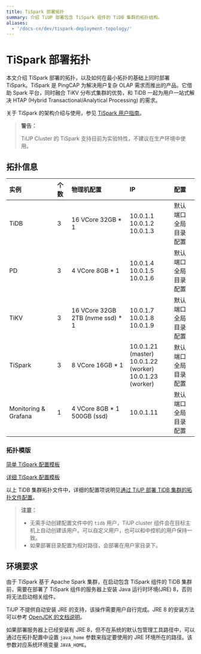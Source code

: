 ```yaml
---
title: TiSpark 部署拓扑
summary: 介绍 TiUP 部署包含 TiSpark 组件的 TiDB 集群的拓扑结构。
aliases:
  - '/docs-cn/dev/tispark-deployment-topology/'
---
```


# TiSpark 部署拓扑

本文介绍 TiSpark 部署的拓扑，以及如何在最小拓扑的基础上同时部署 TiSpark。TiSpark 是 PingCAP 为解决用户复杂 OLAP 需求而推出的产品。它借助 Spark 平台，同时融合 TiKV 分布式集群的优势，和 TiDB 一起为用户一站式解决 HTAP (Hybrid Transactional/Analytical Processing) 的需求。

关于 TiSpark 的架构介绍与使用，参见 [TiSpark 用户指南](/tispark-overview.md)。

> **警告：**
> 
> TiUP Cluster 的 TiSpark 支持目前为实验特性，不建议在生产环境中使用。

## 拓扑信息

| 实例                   | 个数 | 物理机配置                            | IP                                                                               | 配置                       |
|:-------------------- |:-- |:-------------------------------- |:-------------------------------------------------------------------------------- |:------------------------ |
| TiDB                 | 3  | 16 VCore 32GB * 1                | 10.0.1.1 <br/> 10.0.1.2 <br/> 10.0.1.3                               | 默认端口 <br/>  全局目录配置 |
| PD                   | 3  | 4 VCore 8GB * 1                  | 10.0.1.4 <br/> 10.0.1.5 <br/> 10.0.1.6                               | 默认端口 <br/> 全局目录配置  |
| TiKV                 | 3  | 16 VCore 32GB 2TB (nvme ssd) * 1 | 10.0.1.7 <br/> 10.0.1.8 <br/> 10.0.1.9                               | 默认端口 <br/> 全局目录配置  |
| TiSpark              | 3  | 8 VCore 16GB * 1                 | 10.0.1.21 (master) <br/> 10.0.1.22 (worker) <br/> 10.0.1.23 (worker) | 默认端口 <br/> 全局目录配置  |
| Monitoring & Grafana | 1  | 4 VCore 8GB * 1 500GB (ssd)      | 10.0.1.11                                                                        | 默认端口 <br/> 全局目录配置  |

### 拓扑模版

[简单 TiSpark 配置模板](https://github.com/pingcap/docs-cn/blob/master/config-templates/simple-tispark.yaml)

[详细 TiSpark 配置模板](https://github.com/pingcap/docs-cn/blob/master/config-templates/complex-tispark.yaml)

以上 TiDB 集群拓扑文件中，详细的配置项说明见[通过 TiUP 部署 TiDB 集群的拓扑文件配置](/tiup/tiup-cluster-topology-reference.md#tispark_masters)。

> **注意：**
> 
> - 无需手动创建配置文件中的 `tidb` 用户，TiUP cluster 组件会在目标主机上自动创建该用户。可以自定义用户，也可以和中控机的用户保持一致。
> - 如果部署目录配置为相对路径，会部署在用户家目录下。

## 环境要求

由于 TiSpark 基于 Apache Spark 集群，在启动包含 TiSpark 组件的 TiDB 集群前，需要在部署了 TiSpark 组件的服务器上安装 Java 运行时环境(JRE) 8，否则将无法启动相关组件。

TiUP 不提供自动安装 JRE 的支持，该操作需要用户自行完成。JRE 8 的安装方法可以参考 [OpenJDK 的文档说明](https://openjdk.java.net/install/)。

如果部署服务器上已经安装有 JRE 8，但不在系统的默认包管理工具路径中，可以通过在拓扑配置中设置 `java_home` 参数来指定要使用的 JRE 环境所在的路径。该参数对应系统环境变量 `JAVA_HOME`。
